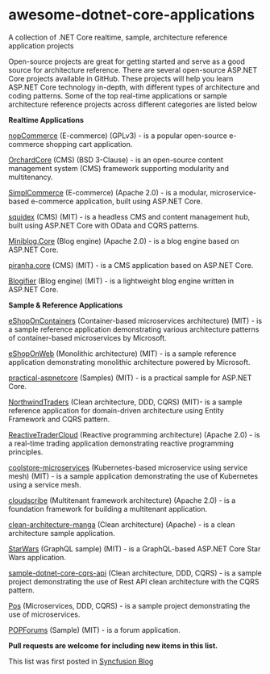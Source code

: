 # awesome-dotnet-core-applications
A collection of .NET Core realtime, sample, architecture reference application projects

Open-source projects are great for getting started and serve as a good source for architecture reference. There are several open-source ASP.NET Core projects available in GitHub. These projects will help you learn ASP.NET Core technology in-depth, with different types of architecture and coding patterns. Some of the top real-time applications or sample architecture reference projects across different categories are listed below

**Realtime Applications**

[nopCommerce](https://github.com/nopSolutions/nopCommerce) (E-commerce) (GPLv3) - is a popular open-source e-commerce shopping cart application.

[OrchardCore](https://github.com/nopSolutions/nopCommerce) (CMS) (BSD 3-Clause) - is an open-source content management system (CMS) framework supporting modularity and multitenancy.

[SimplCommerce](https://github.com/simplcommerce/SimplCommerce) (E-commerce) (Apache 2.0) - is a modular, microservice-based e-commerce application, built using ASP.NET Core.

[squidex](https://github.com/Squidex/squidex) (CMS) (MIT) - is a headless CMS and content management hub, built using ASP.NET Core with OData and CQRS patterns.

[Miniblog.Core](https://github.com/madskristensen/Miniblog.Core) (Blog engine) (Apache 2.0) - is a blog engine based on ASP.NET Core.

[piranha.core](https://github.com/piranhacms/piranha.core) (CMS) (MIT) - is a CMS application based on ASP.NET Core.

[Blogifier](https://github.com/blogifierdotnet/Blogifier) (Blog engine) (MIT) - is a lightweight blog engine written in ASP.NET Core.

**Sample & Reference Applications**

[eShopOnContainers](https://github.com/dotnet-architecture/eShopOnContainers) (Container-based microservices architecture) (MIT) - is a sample reference application demonstrating various architecture patterns of container-based microservices by Microsoft.

[eShopOnWeb](https://github.com/dotnet-architecture/eShopOnWeb) (Monolithic architecture) (MIT) - is a sample reference application demonstrating monolithic architecture powered by Microsoft.

[practical-aspnetcore](https://github.com/dodyg/practical-aspnetcore) (Samples) (MIT) - is a practical sample for ASP.NET Core.

[NorthwindTraders](https://github.com/JasonGT/NorthwindTraders) (Clean architecture, DDD, CQRS) (MIT)- is a sample reference application for domain-driven architecture using Entity Framework and CQRS pattern.

[ReactiveTraderCloud](https://github.com/AdaptiveConsulting/ReactiveTraderCloud) (Reactive programming architecture) (Apache 2.0) - is a real-time trading application demonstrating reactive programming principles.

[coolstore-microservices](https://github.com/vietnam-devs/coolstore-microservices) (Kubernetes-based microservice using service mesh) (MIT) - is a sample application demonstrating the use of Kubernetes using a service mesh.

[cloudscribe](https://github.com/cloudscribe/cloudscribe) (Multitenant framework architecture) (Apache 2.0) - is a foundation framework for building a multitenant application.

[clean-architecture-manga](https://github.com/ivanpaulovich/clean-architecture-manga) (Clean architecture) (Apache) - is a clean architecture sample application.

[StarWars](https://github.com/JacekKosciesza/StarWars) (GraphQL sample) (MIT) - is a GraphQL-based ASP.NET Core Star Wars application.

[sample-dotnet-core-cqrs-api](https://github.com/kgrzybek/sample-dotnet-core-cqrs-api) (Clean architecture, DDD, CQRS) - is a sample project demonstrating the use of Rest API clean architecture with the CQRS pattern.

[Pos](https://github.com/NHadi/Pos) (Microservices, DDD, CQRS) - is a sample project demonstrating the use of microservices.

[POPForums](https://github.com/POPWorldMedia/POPForums) (Sample) (MIT) - is a forum application.


**Pull requests are welcome for including new items in this list.**

This list was first posted in [Syncfusion Blog](https://www.syncfusion.com/blogs/post/awesome-list-of-top-asp-net-core-based-open-source-application-projects.aspx) 

